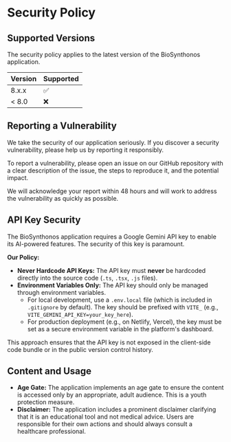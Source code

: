 # Security Policy

## Supported Versions

The security policy applies to the latest version of the BioSynthonos application.

| Version | Supported          |
| ------- | ------------------ |
| 8.x.x   | :white_check_mark: |
| < 8.0   | :x:                |

## Reporting a Vulnerability

We take the security of our application seriously. If you discover a security vulnerability, please help us by reporting it responsibly.

To report a vulnerability, please open an issue on our GitHub repository with a clear description of the issue, the steps to reproduce it, and the potential impact.

We will acknowledge your report within 48 hours and will work to address the vulnerability as quickly as possible.

## API Key Security

The BioSynthonos application requires a Google Gemini API key to enable its AI-powered features. The security of this key is paramount.

**Our Policy:**
- **Never Hardcode API Keys:** The API key must **never** be hardcoded directly into the source code (`.ts`, `.tsx`, `.js` files).
- **Environment Variables Only:** The API key should only be managed through environment variables.
  - For local development, use a `.env.local` file (which is included in `.gitignore` by default). The key should be prefixed with `VITE_` (e.g., `VITE_GEMINI_API_KEY=your_key_here`).
  - For production deployment (e.g., on Netlify, Vercel), the key must be set as a secure environment variable in the platform's dashboard.

This approach ensures that the API key is not exposed in the client-side code bundle or in the public version control history.

## Content and Usage

- **Age Gate:** The application implements an age gate to ensure the content is accessed only by an appropriate, adult audience. This is a youth protection measure.
- **Disclaimer:** The application includes a prominent disclaimer clarifying that it is an educational tool and not medical advice. Users are responsible for their own actions and should always consult a healthcare professional.
